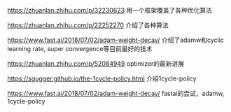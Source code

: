 
https://zhuanlan.zhihu.com/p/32230623
用一个框架覆盖了各种优化算法

https://zhuanlan.zhihu.com/p/22252270
介绍了各种算法

https://www.fast.ai/2018/07/02/adam-weight-decay/
介绍了adamw和cyclic learning rate, super convergence等目前最好的技术

https://zhuanlan.zhihu.com/p/52084949
optimizer的最新进展

https://sgugger.github.io/the-1cycle-policy.html
介绍1cycle-policy

https://www.fast.ai/2018/07/02/adam-weight-decay/
fastai的尝试，adamw, 1cycle-policy

